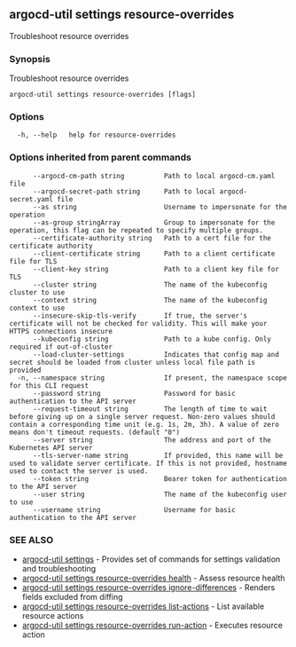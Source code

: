 ## argocd-util settings resource-overrides

Troubleshoot resource overrides

### Synopsis

Troubleshoot resource overrides

```
argocd-util settings resource-overrides [flags]
```

### Options

```
  -h, --help   help for resource-overrides
```

### Options inherited from parent commands

```
      --argocd-cm-path string          Path to local argocd-cm.yaml file
      --argocd-secret-path string      Path to local argocd-secret.yaml file
      --as string                      Username to impersonate for the operation
      --as-group stringArray           Group to impersonate for the operation, this flag can be repeated to specify multiple groups.
      --certificate-authority string   Path to a cert file for the certificate authority
      --client-certificate string      Path to a client certificate file for TLS
      --client-key string              Path to a client key file for TLS
      --cluster string                 The name of the kubeconfig cluster to use
      --context string                 The name of the kubeconfig context to use
      --insecure-skip-tls-verify       If true, the server's certificate will not be checked for validity. This will make your HTTPS connections insecure
      --kubeconfig string              Path to a kube config. Only required if out-of-cluster
      --load-cluster-settings          Indicates that config map and secret should be loaded from cluster unless local file path is provided
  -n, --namespace string               If present, the namespace scope for this CLI request
      --password string                Password for basic authentication to the API server
      --request-timeout string         The length of time to wait before giving up on a single server request. Non-zero values should contain a corresponding time unit (e.g. 1s, 2m, 3h). A value of zero means don't timeout requests. (default "0")
      --server string                  The address and port of the Kubernetes API server
      --tls-server-name string         If provided, this name will be used to validate server certificate. If this is not provided, hostname used to contact the server is used.
      --token string                   Bearer token for authentication to the API server
      --user string                    The name of the kubeconfig user to use
      --username string                Username for basic authentication to the API server
```

### SEE ALSO

* [argocd-util settings](argocd-util_settings.md)	 - Provides set of commands for settings validation and troubleshooting
* [argocd-util settings resource-overrides health](argocd-util_settings_resource-overrides_health.md)	 - Assess resource health
* [argocd-util settings resource-overrides ignore-differences](argocd-util_settings_resource-overrides_ignore-differences.md)	 - Renders fields excluded from diffing
* [argocd-util settings resource-overrides list-actions](argocd-util_settings_resource-overrides_list-actions.md)	 - List available resource actions
* [argocd-util settings resource-overrides run-action](argocd-util_settings_resource-overrides_run-action.md)	 - Executes resource action

